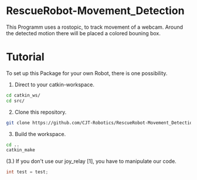 # RescueRobot-Movement_Detection
This Programm uses a rostopic, to track movement of a webcam. Around the detected motion there will be placed a colored bouning box.

# Tutorial
To set up this Package for your own Robot, there is one possibility.

  1. Direct to your catkin-workspace.
  ```bash
  cd catkin_ws/
  cd src/
  ```
  2. Clone this repository.
  ```bash
  git clone https://github.com/CJT-Robotics/RescueRobot-Movement_Detection.git
  ```
  3. Build the workspace.
  ```bash
  cd ..
  catkin_make
  ```
  (3.) If you don't use our joy_relay [1], you have to manipulate our code.
  ```cpp
  int test = test;
  ```
